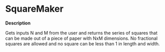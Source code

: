 # **SquareMaker**

**Description** 

Gets inputs N and M from the user and returns the series of squares that can be made out of a piece of paper with NxM dimensions. 
No fractional squares are allowed and no square can be less than 1 in length and width.  
